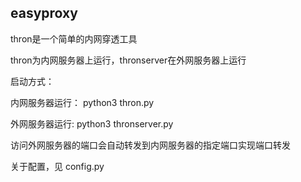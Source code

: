 ## easyproxy

thron是一个简单的内网穿透工具

thron为内网服务器上运行，thronserver在外网服务器上运行


启动方式：

内网服务器运行：
python3 thron.py

外网服务器运行:
python3 thronserver.py

访问外网服务器的端口会自动转发到内网服务器的指定端口实现端口转发


关于配置，见 config.py
